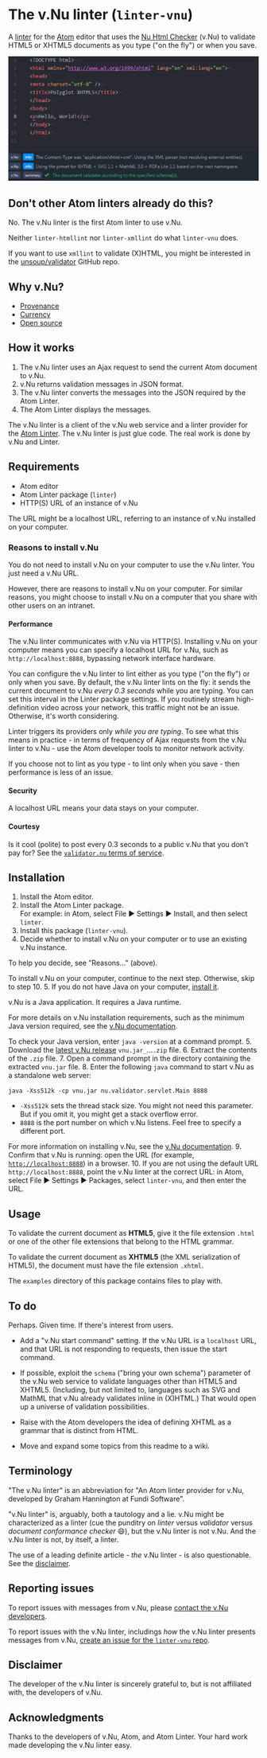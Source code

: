 # The v.Nu linter (`linter-vnu`)

A [linter](https://en.wikipedia.org/wiki/Lint_%28software%29) for the [Atom](https://atom.io/) editor that uses the [Nu Html Checker](http://validator.github.io/validator/) (v.Nu) to validate HTML5 or XHTML5 documents as you type ("on the fly") or when you save.

![Preview](images/linter-vnu-demo.gif?raw=true)

## Don't other Atom linters already do this?

No. The v.Nu linter is the first Atom linter to use v.Nu.

Neither `linter-htmllint` nor `linter-xmllint` do what `linter-vnu` does.

If you want to use `xmllint` to validate (X)HTML, you might be interested in the [unsoup/validator](https://github.com/unsoup/validator) GitHub repo.

## Why v.Nu?

- [Provenance](https://github.com/validator/validator/issues/251#issuecomment-192209209)
- [Currency](https://github.com/validator/validator/graphs/commit-activity)
- [Open source](https://github.com/validator/validator)

## How it works

1. The v.Nu linter uses an Ajax request to send the current Atom document to v.Nu.
2. v.Nu returns validation messages in JSON format.
3. The v.Nu linter converts the messages into the JSON required by the Atom Linter.
4. The Atom Linter displays the messages.

The v.Nu linter is a client of the v.Nu web service and a linter provider for the [Atom Linter](https://atom.io/packages/linter). The v.Nu linter is just glue code. The real work is done by v.Nu and Linter.

## Requirements

- Atom editor
- Atom Linter package (`linter`)
- HTTP(S) URL of an instance of v.Nu

The URL might be a localhost URL, referring to an instance of v.Nu installed on your computer.

### Reasons to install v.Nu

You do not need to install v.Nu on your computer to use the v.Nu linter. You just need a v.Nu URL.

However, there are reasons to install v.Nu on your computer. For similar reasons, you might choose to install v.Nu on a computer that you share with other users on an intranet.

#### Performance

The v.Nu linter communicates with v.Nu via HTTP(S). Installing v.Nu on your computer means you can specify a localhost URL for v.Nu, such as `http://localhost:8888`, bypassing network interface hardware.

You can configure the v.Nu linter to lint either as you type ("on the fly") or only when you save. By default, the v.Nu linter lints on the fly: it sends the current document to v.Nu *every 0.3 seconds* while you are typing. You can set this interval in the Linter package settings. If you routinely stream high-definition video across your network, this traffic might not be an issue. Otherwise, it's worth considering.

Linter triggers its providers only _while you are typing_. To see what this means in practice - in terms of frequency of Ajax requests from the v.Nu linter to v.Nu - use the Atom developer tools to monitor network activity.

If you choose not to lint as you type - to lint only when you save - then performance is less of an issue.

#### Security

A localhost URL means your data stays on your computer.

#### Courtesy

Is it cool (polite) to post every 0.3 seconds to a public v.Nu that you don't pay for?
See the [`validator.nu` terms of service](https://about.validator.nu/#tos).

## Installation

1. Install the Atom editor.
2. Install the Atom Linter package. <br>
 For example: in Atom, select File &#x25b6; Settings &#x25b6; Install, and then select `linter`.
3. Install this package (`linter-vnu`).
4. Decide whether to install v.Nu on your computer or to use an existing v.Nu instance.

 To help you decide, see "Reasons..." (above).

 To install v.Nu on your computer, continue to the next step. Otherwise, skip to step 10.
5. If you do not have Java on your computer, [install it](https://java.com/en/download/).

 v.Nu is a Java application. It requires a Java runtime.

 For more details on v.Nu installation requirements, such as the minimum Java version required, see the [v.Nu documentation](http://validator.github.io/validator/#standalone).

 To check your Java version, enter `java -version` at a command prompt.
5. Download the [latest v.Nu release](https://github.com/validator/validator/releases/latest) `vnu.jar_`...`.zip` file.
6. Extract the contents of the `.zip` file.
7. Open a command prompt in the directory containing the extracted `vnu.jar` file.
8. Enter the following `java` command to start v.Nu as a standalone web server:
 ```shell
 java -Xss512k -cp vnu.jar nu.validator.servlet.Main 8888
 ```
 - `-Xss512k` sets the thread stack size. You might not need this parameter. But if you omit it, you might get a stack overflow error.
 - `8888` is the port number on which v.Nu listens. Feel free to specify a different port.

 For more information on installing v.Nu, see the [v.Nu documentation](http://validator.github.io/validator/#standalone).
9. Confirm that v.Nu is running: open the URL (for example, [`http://localhost:8888`](http://localhost:8888)) in a browser.
10. If you are not using the default URL `http://localhost:8888`, point the v.Nu linter at the correct URL: in Atom, select File &#x25b6; Settings &#x25b6; Packages, select `linter-vnu`, and then enter the URL.

## Usage

To validate the current document as **HTML5**, give it the file extension `.html` or one of the other file extensions that belong to the HTML grammar.

To validate the current document as **XHTML5** (the XML serialization of HTML5), the document must have the file extension `.xhtml`.

The `examples` directory of this package contains files to play with.

## To do

Perhaps. Given time. If there's interest from users.

- Add a "v.Nu start command" setting. If the v.Nu URL is a `localhost` URL, and that URL is not responding to requests, then issue the start command.

- If possible, exploit the `schema` ("bring your own schema") parameter of the v.Nu web service to validate languages other than HTML5 and XHTML5. (Including, but not limited to, languages such as SVG and MathML that v.Nu already validates inline in (X)HTML.) That would open up a universe of validation possibilities.

- Raise with the Atom developers the idea of defining XHTML as a grammar that is distinct from HTML.

- Move and expand some topics from this readme to a wiki.

## Terminology

"The v.Nu linter" is an abbreviation for "An Atom linter provider for v.Nu, developed by Graham Hannington at Fundi Software".

"v.Nu linter" is, arguably, both a tautology and a lie. v.Nu might be characterized as a linter (cue the punditry on *linter* versus *validator* versus *document conformance checker* :smile:), but the v.Nu linter is not v.Nu. And the v.Nu linter is not, by itself, a linter.

The use of a leading definite article - *the* v.Nu linter - is also questionable. See the [disclaimer](#disclaimer).

## Reporting issues

To report issues with messages from v.Nu, please [contact the v.Nu developers](http://validator.github.io/validator/site/nu-about.html#issues).

To report issues with the v.Nu linter, includings *how* the v.Nu linter presents messages from v.Nu, [create an issue for the `linter-vnu` repo](https://github.com/fundisoftware/linter-vnu).

## Disclaimer

The developer of the v.Nu linter is sincerely grateful to, but is not affiliated with, the developers of v.Nu.

## Acknowledgments

Thanks to the developers of v.Nu, Atom, and Atom Linter. Your hard work made developing the v.Nu linter easy.
